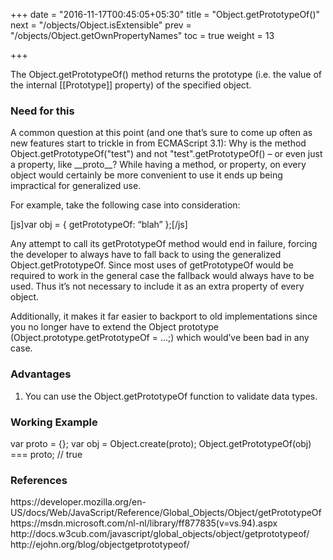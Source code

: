 +++
date = "2016-11-17T00:45:05+05:30"
title = "Object.getPrototypeOf()"
next = "/objects/Object.isExtensible"
prev = "/objects/Object.getOwnPropertyNames"
toc = true
weight = 13

+++

The Object.getPrototypeOf() method returns the prototype (i.e. the value of the internal [[Prototype]] property) of the specified object.

<h3>Need for this</h3>
A common question at this point (and one that’s sure to come up often as new features start to trickle in from ECMAScript 3.1): Why is the method  Object.getPrototypeOf("test") and not "test".getPrototypeOf() – or even just a property, like __proto__? While having a method, or property, on every object would certainly be more convenient to use it ends up being impractical for generalized use.

For example, take the following case into consideration:

[js]var obj = { getPrototypeOf: “blah” };[/js]

Any attempt to call its getPrototypeOf method would end in failure, forcing the developer to always have to fall back to using the generalized  Object.getPrototypeOf. Since most uses of getPrototypeOf would be required to work in the general case the fallback would always have to be used. Thus it’s not necessary to include it as an extra property of every object.

Additionally, it makes it far easier to backport to old implementations since you no longer have to extend the Object prototype (Object.prototype.getPrototypeOf = ...;) which would’ve been bad in any case.

<h3>Advantages</h3>
<ol>
  <li>You can use the Object.getPrototypeOf function to validate data types.</li>
</ol>

<h3>Working Example</h3>
var proto = {};
var obj = Object.create(proto);
Object.getPrototypeOf(obj) === proto; // true

<h3>References</h3>
https://developer.mozilla.org/en-US/docs/Web/JavaScript/Reference/Global_Objects/Object/getPrototypeOf
<br />
https://msdn.microsoft.com/nl-nl/library/ff877835(v=vs.94).aspx
<br />
http://docs.w3cub.com/javascript/global_objects/object/getprototypeof/
<br />
http://ejohn.org/blog/objectgetprototypeof/